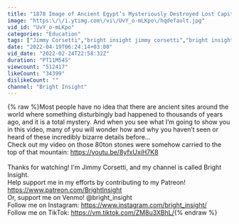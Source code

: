 ```yaml
---
title: "1878 Image of Ancient Egypt’s Mysteriously Destroyed Lost Capital of Tanis Will Shock You…"
image: "https:\/\/i.ytimg.com\/vi\/UvY_o-mLKpo\/hqdefault.jpg"
vid_id: "UvY_o-mLKpo"
categories: "Education"
tags: ["Jimmy Corsetti","bright insight jimmy corsetti","bright insight jimmy"]
date: "2022-04-19T06:24:14+03:00"
vid_date: "2022-02-24T22:58:32Z"
duration: "PT11M54S"
viewcount: "512417"
likeCount: "34399"
dislikeCount: ""
channel: "Bright Insight"
---
```

{% raw %}Most people have no idea that there are ancient sites around the world where something disturbingly bad happened to thousands of years ago, and it is a total mystery. And when you see what I’m going to show you in this video, many of you will wonder how and why you haven’t seen or heard of these incredibly bizarre details before...<br />Check out my video on those 80ton stones were somehow carried to the top of that mountain: <a rel="nofollow" target="blank" href="https://youtu.be/8yfxUxiH7K8">https://youtu.be/8yfxUxiH7K8</a><br /><br />Thanks for watching! I'm Jimmy Corsetti, and my channel is called Bright Insight.<br />Help support me in my efforts by contributing to my Patreon! <a rel="nofollow" target="blank" href="https://www.patreon.com/BrightInsight">https://www.patreon.com/BrightInsight</a><br />Or, support me on Venmo! @bright_insight <br />Follow me on Instagram: <a rel="nofollow" target="blank" href="https://www.instagram.com/bright_insight/">https://www.instagram.com/bright_insight/</a><br />Follow me on TikTok: <a rel="nofollow" target="blank" href="https://vm.tiktok.com/ZM8u3XBhL/">https://vm.tiktok.com/ZM8u3XBhL/</a>{% endraw %}
